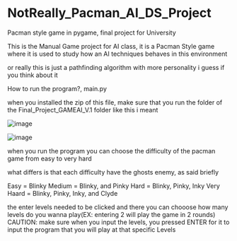 # NotReally_Pacman_AI_DS_Project
Pacman style game in pygame, final project for University

This is the Manual Game project for AI class, it is a Pacman Style game where it is used to study how an AI techniques behaves in this environment

or really this is just a pathfinding algorithm with more personality i guess if you think about it

How to run the program?, main.py

when you installed the zip of this file, make sure that you run the folder of the Final_Project_GAMEAI_V.1 folder
like this i meant

![image](https://github.com/user-attachments/assets/5d4626ee-e691-417e-92b2-3443a5535a7d)


![image](https://github.com/user-attachments/assets/acbb73f4-683d-49bf-b12b-103af42dd2a0)

when you run the program you can choose the difficulty of the pacman game from easy to very hard

what differs is that each difficulty have the ghosts enemy, as said briefly

Easy = Blinky
Medium = Blinky, and Pinky
Hard = Blinky, Pinky, Inky
Very Haard = Blinky, Pinky, Inky, and Clyde

the enter levels needed to be clicked and there you can chooose how many levels do you wanna play(EX: entering 2 will play the game in 2 rounds)
CAUTION: make sure when you input the levels, you pressed ENTER for it to input the program that you will play at that specific Levels


